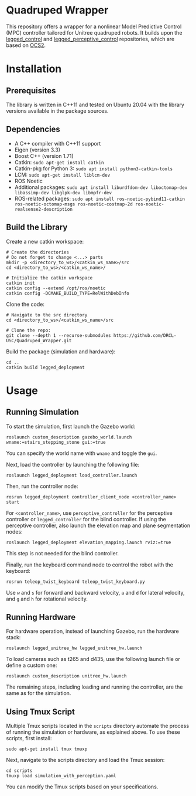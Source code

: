# Quadruped Wrapper
This repository offers a wrapper for a nonlinear Model Predictive Control (MPC) controller tailored for Unitree quadruped robots. It builds upon the [legged_control](https://github.com/qiayuanl/legged_control) and [legged_perceptive_control](https://github.com/qiayuanl/legged_perceptive) repositories, which are based on [OCS2](https://leggedrobotics.github.io/ocs2/).

# Installation
## Prerequisites

The library is written in C++11 and tested on Ubuntu 20.04 with the library versions available in the package sources.

## Dependencies
* A C++ compiler with C++11 support
* Eigen (version 3.3)
* Boost C++ (version 1.71)
* Catkin: `sudo apt-get install catkin`
* Catkin-pkg for Python 3: `sudo apt install python3-catkin-tools`
* LCM: `sudo apt-get install liblcm-dev`
* ROS Noetic
* Additional packages: `sudo apt install liburdfdom-dev liboctomap-dev libassimp-dev libglpk-dev libmpfr-dev`
* ROS-related packages: `sudo apt install ros-noetic-pybind11-catkin ros-noetic-octomap-msgs ros-noetic-costmap-2d ros-noetic-realsense2-description`

## Build the Library

Create a new catkin workspace:
```
# Create the directories
# Do not forget to change <...> parts
mkdir -p <directory_to_ws>/<catkin_ws_name>/src
cd <directory_to_ws>/<catkin_ws_name>/

# Initialize the catkin workspace
catkin init
catkin config --extend /opt/ros/noetic
catkin config -DCMAKE_BUILD_TYPE=RelWithDebInfo
```
Clone the code:

```
# Navigate to the src directory
cd <directory_to_ws>/<catkin_ws_name>/src

# Clone the repo:
git clone --depth 1 --recurse-submodules https://github.com/DRCL-USC/Quadruped_Wrapper.git
```
Build the package (simulation and hardware):
```
cd ..
catkin build legged_deployment
```

# Usage
## Running Simulation
To start the simulation, first launch the Gazebo world:
```
roslaunch custom_description gazebo_world.launch wname:=stairs_stepping_stone gui:=true
```
You can specify the world name with `wname` and toggle the `gui`.

Next, load the controller by launching the following file:
```
roslaunch legged_deployment load_controller.launch
```

Then, run the controller node:
```
rosrun legged_deployment controller_client_node <controller_name> start
```
For `<controller_name>`, use `perceptive_controller` for the perceptive controller or `legged_controller` for the blind controller. If using the perceptive controller, also launch the elevation map and plane segmentation nodes:
```
roslaunch legged_deployment elevation_mapping.launch rviz:=true
```
This step is not needed for the blind controller.

Finally, run the keyboard command node to control the robot with the keyboard:
```
rosrun teleop_twist_keyboard teleop_twist_keyboard.py
```
Use `w` and `s` for forward and backward velocity, `a` and `d` for lateral velocity, and `g` and `h` for rotational velocity.

## Running Hardware
For hardware operation, instead of launching Gazebo, run the hardware stack:
```
roslaunch legged_unitree_hw legged_unitree_hw.launch
```
To load cameras such as t265 and d435, use the following launch file or define a custom one:
```
roslaunch custom_description unitree_hw.launch
```
The remaining steps, including loading and running the controller, are the same as for the simulation.

## Using Tmux Script 
Multiple Tmux scripts located in the `scripts` directory automate the process of running the simulation or hardware, as explained above. To use these scripts, first install:
```
sudo apt-get install tmux tmuxp
```

Next, navigate to the scripts directory and load the Tmux session:
```
cd scripts
tmuxp load simulation_with_perception.yaml
```
You can modify the Tmux scripts based on your specifications.
